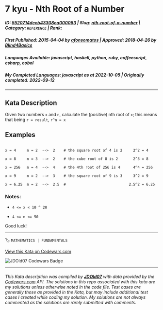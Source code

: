 # 7 kyu - Nth Root of a Number

##### **ID**: [5520714decb43308ea000083](https://www.codewars.com/kata/5520714decb43308ea000083) | **Slug**: [nth-root-of-a-number](https://www.codewars.com/kata/5520714decb43308ea000083) | **Category**: `REFERENCE` | **Rank**: <span style="color:white">7 kyu</span>

##### **First Published**: 2015-04-04 ***by*** [afonsomatos](https://www.codewars.com/users/afonsomatos) | **Approved**: 2018-04-26 ***by*** [Blind4Basics](https://www.codewars.com/users/Blind4Basics)

##### **Languages Available**: javascript, haskell, python, ruby, coffeescript, csharp, cobol

##### **My Completed Languages**: javascript ***as at*** 2022-10-05 | **Originally completed**: 2022-09-12

---

## Kata Description


Given two numbers `x` and `n`, calculate the (positive) nth root of `x`; this means that being `r = result`, `r^n = x`





## Examples

```

x = 4     n = 2  -->  2    # the square root of 4 is 2     2^2 = 4

x = 8     n = 3  -->  2    # the cube root of 8 is 2       2^3 = 8

x = 256   n = 4  -->  4    # the 4th root of 256 is 4      4^4 = 256

x = 9     n = 2  -->  3    # the square root of 9 is 3     3^2 = 9

x = 6.25  n = 2  -->  2.5  #                             2.5^2 = 6.25

```



### Notes:



* `4 <= x < 10 ^ 20`

* `4 <= n <= 50`



Good luck!



---


🏷 `MATHEMATICS | FUNDAMENTALS`


[View this Kata on Codewars.com](https://www.codewars.com/kata/5520714decb43308ea000083)

![](https://www.codewars.com/users/jdold07/badges/large "JDOld07 Codewars Badge")

---

###### *This Kata description was compiled by [**JDOld07**](https://tpstech.dev) with data provided by the [Codewars.com](https://www.codewars.com) API.  The solutions in this repo associated with this kata are my solutions unless otherwise noted in the code file.  Test cases are generally those as provided in the Kata, but may include additional test cases I created while coding my solution.  My solutions are not always commented as the solutions are rarely submitted with comments.*
